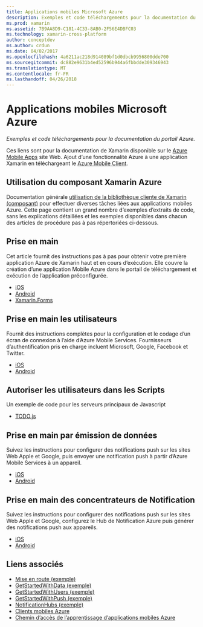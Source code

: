 ```yaml
---
title: Applications mobiles Microsoft Azure
description: Exemples et code téléchargements pour la documentation du portail Azure.
ms.prod: xamarin
ms.assetid: 7B9AA8D9-C181-4C33-8AB0-2F56E4DBFC03
ms.technology: xamarin-cross-platform
author: conceptdev
ms.author: crdun
ms.date: 04/02/2017
ms.openlocfilehash: 4a6211ac218d914089bf1d0dbcb9956800dde700
ms.sourcegitcommit: dc882e9631b4ed52596b944a6fbbdde309346943
ms.translationtype: MT
ms.contentlocale: fr-FR
ms.lasthandoff: 04/26/2018
---
```

# <a name="microsoft-azure-mobile-apps"></a>Applications mobiles Microsoft Azure

_Exemples et code téléchargements pour la documentation du portail Azure._

<!--
NOTE TO AUTHORS: this page is referenced from
http://azure.microsoft.com/develop/mobile/xamarin/
as https://developer.xamarin.com/guides/cross-platform/data-cloud/mobile-services/
A redirect has been put in place to /mobile-apps/ HOWEVER the /Resources/ .ZIP files are still located in /mobile-services/ so that the following permalinks don't break

The ZIPs in /Resources/ are also referenced by inbound links
Getting Started  http://go.microsoft.com/fwlink/p/?LinkId=331359
Get started with data   http://go.microsoft.com/fwlink/p/?LinkId=331302
Get started with push   http://go.microsoft.com/fwlink/p/?LinkId=331303
Get started with authentication http://go.microsoft.com/fwlink/p/?LinkId=331328
Get started with Notification Hubs  http://go.microsoft.com/fwlink/p/?LinkId=331329
Validate and modify data    http://go.microsoft.com/fwlink/p/?LinkId=331330
-->


Ces liens sont pour la documentation de Xamarin disponible sur le [Azure Mobile Apps](https://docs.microsoft.com/azure/app-service-mobile/) site Web.
Ajout d’une fonctionnalité Azure à une application Xamarin en téléchargeant le [Azure Mobile Client](https://www.nuget.org/packages/Microsoft.Azure.Mobile.Client/).

## <a name="working-with-the-xamarin-azure-component"></a>Utilisation du composant Xamarin Azure

Documentation générale [utilisation de la bibliothèque cliente de Xamarin (composant)](https://docs.microsoft.com/azure/app-service-mobile/app-service-mobile-dotnet-how-to-use-client-library) pour effectuer diverses tâches liées aux applications mobiles Azure. Cette page contient un grand nombre d’exemples d’extraits de code, sans les explications détaillées et les exemples disponibles dans chacun des articles de procédure pas à pas répertoriées ci-dessous.

## <a name="getting-started"></a>Prise en main

Cet article fournit des instructions pas à pas pour obtenir votre première application Azure de Xamarin haut et en cours d’exécution.
Elle couvre la création d’une application Mobile Azure dans le portail de téléchargement et exécution de l’application préconfigurée.

-  [iOS](https://docs.microsoft.com/azure/app-service-mobile/app-service-mobile-xamarin-ios-get-started/)
-  [Android](https://docs.microsoft.com/azure/app-service-mobile/app-service-mobile-xamarin-android-get-started/)
-  [Xamarin.Forms](https://docs.microsoft.com/azure/app-service-mobile/app-service-mobile-xamarin-forms-get-started)

<!--
## Validate, Modify and Augment Data in Scripts

Demonstrates how to add server-side scripts to Azure Mobile Services data tables to implement server-side validation and other functionality.

-  [iOS](https://azure.microsoft.com/documentation/articles/mobile-services-dotnet-how-to-use-client-library/#errors)
-  [Android](https://azure.microsoft.com/documentation/articles/mobile-services-dotnet-how-to-use-client-library/#errors)
-->

<!--
## Add Paging to Data

A quick example of paging large sets of data using Skip() and Take().

-  [iOS](https://azure.microsoft.com/documentation/articles/mobile-services-dotnet-how-to-use-client-library/#paging)
-  [Android](https://azure.microsoft.com/documentation/articles/mobile-services-dotnet-how-to-use-client-library/#paging)
-->

## <a name="get-started-with-users"></a>Prise en main les utilisateurs

Fournit des instructions complètes pour la configuration et le codage d’un écran de connexion à l’aide d’Azure Mobile Services. Fournisseurs d’authentification pris en charge incluent Microsoft, Google, Facebook et Twitter.

-  [iOS](https://azure.microsoft.com/documentation/articles/app-service-mobile-xamarin-ios-get-started-users/)
-  [Android](https://azure.microsoft.com/documentation/articles/app-service-mobile-xamarin-android-get-started-users/)


## <a name="authorize-users-in-scripts"></a>Autoriser les utilisateurs dans les Scripts

Un exemple de code pour les serveurs principaux de Javascript

-  [TODO.js](https://github.com/Azure/azure-mobile-apps-node/blob/master/samples/personal-table/tables/TodoItem.js#L38)


## <a name="get-started-with-push"></a>Prise en main par émission de données

Suivez les instructions pour configurer des notifications push sur les sites Web Apple et Google, puis envoyer une notification push à partir d’Azure Mobile Services à un appareil.

-  [iOS](https://docs.microsoft.com/azure/app-service-mobile/app-service-mobile-xamarin-ios-get-started-push)
-  [Android](https://docs.microsoft.com/azure/app-service-mobile/app-service-mobile-xamarin-android-get-started-push)


## <a name="get-started-with-notification-hubs"></a>Prise en main des concentrateurs de Notification

Suivez les instructions pour configurer des notifications push sur les sites Web Apple et Google, configurez le Hub de Notification Azure puis générer des notifications push aux appareils.

-  [iOS](https://docs.microsoft.com/azure/notification-hubs/xamarin-notification-hubs-ios-push-notification-apns-get-started)
-  [Android](https://docs.microsoft.com/azure/notification-hubs/xamarin-notification-hubs-push-notifications-android-gcm)



## <a name="related-links"></a>Liens associés

- [Mise en route (exemple)](https://github.com/xamarin/mobile-samples/tree/master/Azure/GettingStarted)
- [GetStartedWithData (exemple)](https://github.com/xamarin/mobile-samples/tree/master/Azure/GetStartedWithData)
- [GetStartedWithUsers (exemple)](https://github.com/xamarin/mobile-samples/tree/master/Azure/GetStartedWithUsers)
- [GetStartedWithPush (exemple)](https://github.com/xamarin/mobile-samples/tree/master/Azure/GetStartedWithPush)
- [NotificationHubs (exemple)](https://github.com/xamarin/mobile-samples/tree/master/Azure/NotificationHubs)
- [Clients mobiles Azure](https://www.nuget.org/packages/Microsoft.Azure.Mobile.Client/)
- [Chemin d’accès de l’apprentissage d’applications mobiles Azure](https://azure.microsoft.com/documentation/learning-paths/appservice-mobileapps/)

<!--
- [ValidateModifyData (sample)](https://github.com/xamarin/mobile-samples/tree/master/Azure/ValidateModifyData)
-->